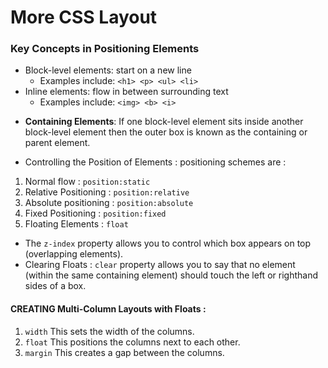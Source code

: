 # More CSS Layout

### Key Concepts in Positioning Elements
- Block-level elements: start on a new line
    - Examples include: `<h1> <p> <ul> <li>`
- Inline elements: flow in between surrounding text
    - Examples include: `<img> <b> <i>`

* **Containing Elements**: If one block-level element sits inside another block-level element then the outer box is known as the containing or parent element.

* Controlling the Position of Elements : positioning schemes are :
1. Normal flow : `position:static`
2. Relative Positioning : `position:relative`
3. Absolute positioning : `position:absolute`
4. Fixed Positioning : `position:fixed`
5. Floating Elements : `float`

- The `z-index` property allows you to control which box appears on top (overlapping elements).
- Clearing Floats : `clear` property allows you to say that no element (within the same containing element) should touch the left or righthand sides of a box.

#### CREATING Multi-Column Layouts with Floats :
1. `width` This sets the width of the columns.
2. `float` This positions the columns next to each other.
3. `margin` This creates a gap between the columns.
